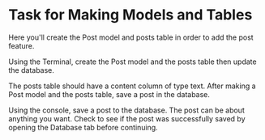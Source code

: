 # Task for Making Models and Tables
Here you'll create the Post model and posts table in order to add the post feature.
  
Using the Terminal, create the Post model and the posts table then update the database.
 
The posts table should have a content column of type text.
After making a Post model and the posts table, save a post in the database.
  
Using the console, save a post to the database. The post can be about anything you want.
Check to see if the post was successfully saved by opening the Database tab before continuing.
